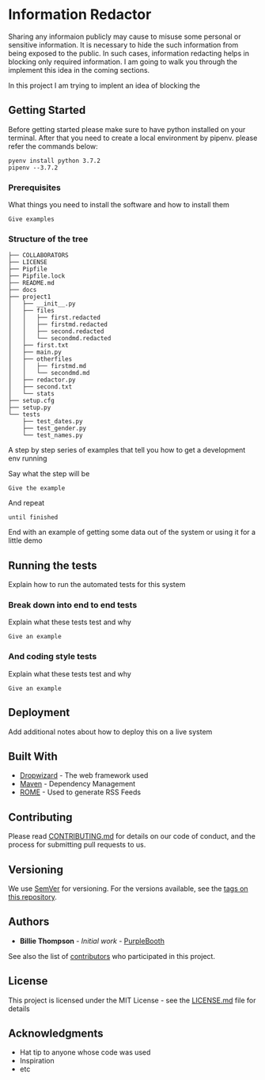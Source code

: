 # Information Redactor

Sharing any informaion publicly may cause to misuse some personal or sensitive information. It is necessary to hide the such information from being exposed to the public. 
In such cases, information redacting helps in blocking only required information. I am going to walk you through the implement this idea in the coming sections. 


In this project I am trying to implent an idea of blocking the 

## Getting Started

Before getting started please make sure to have python installed on your terminal. After that you need to create a local environment by pipenv. please refer the commands below:
```
pyenv install python 3.7.2
pipenv --3.7.2

```

### Prerequisites

What things you need to install the software and how to install them

```
Give examples
```

### Structure of the tree
~~~ .
├── COLLABORATORS
├── LICENSE
├── Pipfile
├── Pipfile.lock
├── README.md
├── docs
├── project1
│   ├── __init__.py
│   ├── files
│   │   ├── first.redacted
│   │   ├── firstmd.redacted
│   │   ├── second.redacted
│   │   └── secondmd.redacted
│   ├── first.txt
│   ├── main.py
│   ├── otherfiles
│   │   ├── firstmd.md
│   │   └── secondmd.md
│   ├── redactor.py
│   ├── second.txt
│   └── stats
├── setup.cfg
├── setup.py
└── tests
    ├── test_dates.py
    ├── test_gender.py
    └── test_names.py
~~~

A step by step series of examples that tell you how to get a development env running

Say what the step will be

```
Give the example
```

And repeat

```
until finished
```

End with an example of getting some data out of the system or using it for a little demo

## Running the tests

Explain how to run the automated tests for this system

### Break down into end to end tests

Explain what these tests test and why

```
Give an example
```

### And coding style tests

Explain what these tests test and why

```
Give an example
```

## Deployment

Add additional notes about how to deploy this on a live system

## Built With

* [Dropwizard](http://www.dropwizard.io/1.0.2/docs/) - The web framework used
* [Maven](https://maven.apache.org/) - Dependency Management
* [ROME](https://rometools.github.io/rome/) - Used to generate RSS Feeds

## Contributing

Please read [CONTRIBUTING.md](https://gist.github.com/PurpleBooth/b24679402957c63ec426) for details on our code of conduct, and the process for submitting pull requests to us.

## Versioning

We use [SemVer](http://semver.org/) for versioning. For the versions available, see the [tags on this repository](https://github.com/your/project/tags). 

## Authors

* **Billie Thompson** - *Initial work* - [PurpleBooth](https://github.com/PurpleBooth)

See also the list of [contributors](https://github.com/your/project/contributors) who participated in this project.

## License

This project is licensed under the MIT License - see the [LICENSE.md](LICENSE.md) file for details

## Acknowledgments

* Hat tip to anyone whose code was used
* Inspiration
* etc
